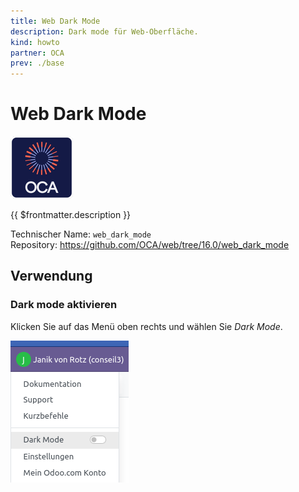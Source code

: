 ```yaml
---
title: Web Dark Mode
description: Dark mode für Web-Oberfläche.
kind: howto
partner: OCA
prev: ./base
---
```

# Web Dark Mode
![icon_oca_app](attachments/icon_oca_app.png)

{{ $frontmatter.description }}

Technischer Name: `web_dark_mode`\
Repository: <https://github.com/OCA/web/tree/16.0/web_dark_mode>

## Verwendung

### Dark mode aktivieren

Klicken Sie auf das Menü oben rechts und wählen Sie *Dark Mode*.

![](attachments/Web%20Dark%20Mode.png)
